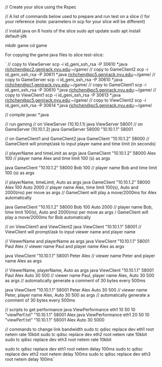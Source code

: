 // Create your slice using the Rspec

// A list of commands below used to prepare and run test on a slice
// for your reference (note: parameters in scp for your slice will be different)


// install java on 6 hosts of the slice
sudo apt update
sudo apt install default-jdk

mkdir game
cd game


For copying the game java files to slice test-slice:

`
// copy to ViewServer
scp -i id_geni_ssh_rsa -P 30610 *.java richchen@pc2.genirack.nyu.edu:~/game/
// copy to GameClient2
scp -i id_geni_ssh_rsa -P 30611 *.java richchen@pc5.genirack.nyu.edu:~/game/
// copy to GameServer
scp -i id_geni_ssh_rsa -P 30610 *.java richchen@pc1.genirack.nyu.edu:~/game/
// copy to  GameClient1
scp -i id_geni_ssh_rsa -P 30610 *.java richchen@pc5.genirack.nyu.edu:~/game/
// copy to ViewClient1
scp -i id_geni_ssh_rsa -P 30613 *.java richchen@pc5.genirack.nyu.edu:~/game/
// copy to ViewClient2
scp -i id_geni_ssh_rsa -P 30614 *.java richchen@pc5.genirack.nyu.edu:~/game/



// compile 
javac *.java

// run gaming
// on ViewServer (10.10.1.1)
java ViewServer 58001 
// on GameServer (10.10.1.2)
java GameServer 58000 "10.10.1.1" 58001

// on GameClient1 and GameClient2
java GameClient "10.10.1.2" 58000
// GameClient will prompt/ask to input player name and time limit (in seconds)

// playerName and timeLimit as args
java GameClient "10.10.1.2" 58000 Alex 100
// player name Alex and time limit 100 (s) as args

java GameClient "10.10.1.2" 58000 Bob 100
// player name Bob and time limit 100 (s) as args

// playerName, timeLimit, Auto <interval> as args
java GameClient "10.10.1.2" 58000 Alex 100 Auto 2000
// player name Alex, time limit 100(s), Auto and 2000(ms) per move as args
// GameClient will play a move/2000ms for Alex automatically 

java GameClient "10.10.1.2" 58000 Bob 100 Auto 2000
// player name Bob, time limit 100(s), Auto and 2000(ms) per move as args
/ GameClient will play a move/2000ms for Bob automatically 

// on ViewClient1 and ViewClient2
java ViewClient "10.10.1.1" 58001
// ViewClient will prompt/ask to input viewer name and player name

// ViewerName and playerName as args
java ViewClient "10.10.1.1" 58001 Paul Alex 
// viewer name Paul and player name Alex as args

java ViewClient "10.10.1.1" 58001 Peter Alex 
// viewer name Peter and player name Alex as args

// ViewerName, playerName, Auto <length> <interval> as args
java ViewClient "10.10.1.1" 58001 Paul Alex Auto 30 500
// viewer name Paul, player name Alex, Auto 30 500 as args
// automatically generate a comment of 30 bytes every 500ms

java ViewClient "10.10.1.1" 58001 Peter Alex Auto 30 500
// viewer name Peter, player name Alex, Auto 30 500 as args
// automatically generate a comment of 30 bytes every 500ms


// scripts to get performance
java ViewPerformance eth1 10 50 10 "viewPerf.txt" "10.10.1.1" 58001 Alex
java ViewPerformance eth1 20 50 10 "viewPerf.txt" "10.10.1.1" 58001 Alex Auto 30 5000

// commands to change link bandwidth 
sudo tc qdisc replace dev eth1 root netem rate 10kbit
sudo tc qdisc replace dev eth2 root netem rate 10kbit
sudo tc qdisc replace dev eth3 root netem rate 10kbit

sudo tc qdisc replace dev eth1 root netem delay 100ms
sudo tc qdisc replace dev eth2 root netem delay 100ms
sudo tc qdisc replace dev eth3 root netem delay 100ms`
